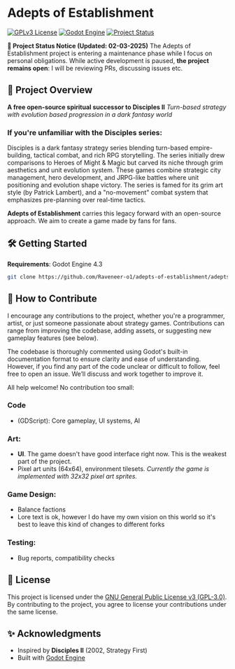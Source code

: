 # Adepts of Establishment 

[![GPLv3 License](https://img.shields.io/badge/License-GPLv3-blue.svg)](https://opensource.org/licenses/)
[![Godot Engine](https://img.shields.io/badge/Godot-4.2%2B-%23478cbf)](https://godotengine.org)
[![Project Status](https://img.shields.io/badge/Status-Active%20Maintenance-yellowgreen)](https://github.com/Raveneer-o1/adepts-of-establishment)

**🚧 Project Status Notice (Updated: 02-03-2025)**
The Adepts of Establishment project is entering a maintenance phase while I focus on personal obligations. While active development is paused, **the project remains open**: I will be reviewing PRs, discussing issues etc.


## 🏰 Project Overview
**A free open-source spiritual successor to Disciples II**
*Turn-based strategy with evolution based progression in a dark fantasy world*

### If you're unfamiliar with the Disciples series:
Disciples is a dark fantasy strategy series blending turn-based empire-building, tactical combat, and rich RPG storytelling. The series initially drew comparisons to Heroes of Might & Magic but carved its niche through grim aesthetics and unit evolution system. These games combine strategic city management, hero development, and JRPG-like battles where unit positioning and evolution shape victory. The series is famed for its grim art style (by Patrick Lambert), and a "no-movement" combat system that emphasizes pre-planning over real-time tactics.

**Adepts of Establishment** carries this legacy forward with an open-source approach. We aim to create a game made by fans for fans.

## 🛠️ Getting Started
**Requirements**: Godot Engine 4.3

```bash
git clone https://github.com/Raveneer-o1/adepts-of-establishment/adepts-of-establishment.git
```

## 🤝 How to Contribute
I encourage any contributions to the project, whether you're a programmer, artist, or just someone passionate about strategy games. Contributions can range from improving the codebase, adding assets, or suggesting new gameplay features (see below).

The codebase is thoroughly commented using Godot's built-in documentation format to ensure clarity and ease of understanding. However, if you find any part of the code unclear or difficult to follow, feel free to open an issue. We’ll discuss and work together to improve it.

All help welcome! No contribution too small:
### **Code** 
- (GDScript): Core gameplay, UI systems, AI
### **Art**:
- **UI**. The game doesn't have good interface right now. This is the weakest part of the project.
- Pixel art units (64x64), environment tilesets.
*Currently the game is implemented with 32x32 pixel art sprites.*
### **Game Design**:
- Balance factions
- Lore text is ok, however I do have my own vision on this world so it's best to leave this kind of changes to different forks
### **Testing**:
- Bug reports, compatibility checks


## 📜 License
This project is licensed under the [GNU General Public License v3 (GPL-3.0)](https://www.gnu.org/licenses/gpl-3.0.html). By contributing to the project, you agree to license your contributions under the same license.

## ✨ Acknowledgments
- Inspired by **Disciples II** (2002, Strategy First)
- Built with [Godot Engine](https://godotengine.org)
